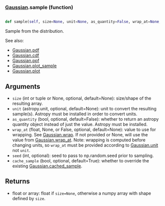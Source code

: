 ### [Gaussian](Gaussian.md).sample (function)


```py

def sample(self, size=None, unit=None, as_quantity=False, wrap_at=None, seed=None, cache_sample=True)

```



Sample from the distribution.

See also:
* [Gaussian.pdf](Gaussian.pdf.md)
* [Gaussian.cdf](Gaussian.cdf.md)
* [Gaussian.ppf](Gaussian.ppf.md)
* [Gaussian.plot_sample](Gaussian.plot_sample.md)
* [Gaussian.plot](Gaussian.plot.md)

Arguments
-----------
* `size` (int or tuple or None, optional, default=None): size/shape of the
    resulting array.
* `unit` (astropy.unit, optional, default=None): unit to convert the
    resulting sample(s).  Astropy must be installed in order to convert
    units.
* `as_quantity` (bool, optional, default=False): whether to return an
    astropy quantity object instead of just the value.  Astropy must
    be installed.
* `wrap_at` (float, None, or False, optional, default=None): value to
    use for wrapping.  See [Gaussian.wrap](Gaussian.wrap.md).  If not provided or None,
    will use the value from [Gaussian.wrap_at](Gaussian.wrap_at.md).  Note: wrapping is
    computed before changing units, so `wrap_at` must be provided
    according to [Gaussian.unit](Gaussian.unit.md) not `unit`.
* `seed` (int, optional): seed to pass to np.random.seed
    prior to sampling.
* `cache_sample` (bool, optional, default=True): whether to override the
    existing [Gaussian.cached_sample](Gaussian.cached_sample.md).

Returns
---------
* float or array: float if `size=None`, otherwise a numpy array with
    shape defined by `size`.

